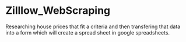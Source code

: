 # Zilllow_WebScraping
Researching house prices that fit a criteria and then transfering that data into a form which will create a spread sheet in google spreadsheets.
